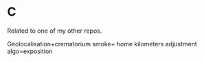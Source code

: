 # C
Related to one of my other repos.



Geolocalisation+crematorium smoke+ home kilometers adjustment algo=exposition

